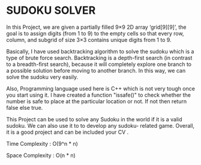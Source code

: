 # SUDOKU SOLVER 

In this Project, we are given a partially filled 9×9 2D array ‘grid[9][9]’, the goal is to assign digits (from 1 to 9) to the empty cells so that every row, column, and subgrid of size 3×3 contains unique digits from 1 to 9. 

Basically, I have used backtracking algorithm to solve the sudoku which is a type of brute force search. Backtracking is a depth-first search (in contrast to a breadth-first search), because it will completely explore one branch to a possible solution before moving to another branch. In this way, we can solve the sudoku very easily.

Also, Programming language used here is C++ which is not very tough once you start using it. I have created a function "issafe()" to check whether the number is safe to place at the particular location or not. If not then return false else true.

This Project can be used to solve any Sudoku in the world if it is a valid sudoku. We can also use it to to develop any sudoku- related game. Overall, it is a good project and can be included your CV .

Time Complexity : O(9^n * n)

Space Complexity : O(n * n)



